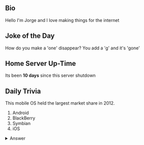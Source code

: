 ## Bio

Hello I'm Jorge and I love making things for the internet

## Joke of the Day

How do you make a 'one' disappear? You add a 'g' and it's 'gone'

## Home Server Up-Time

Its been **10 days** since this server shutdown


## Daily Trivia

This mobile OS held the largest market share in 2012.
 1. Android
 2. BlackBerry
 3. Symbian
 4. iOS

<details>
  <summary>Answer</summary>
  iOS
</details>
